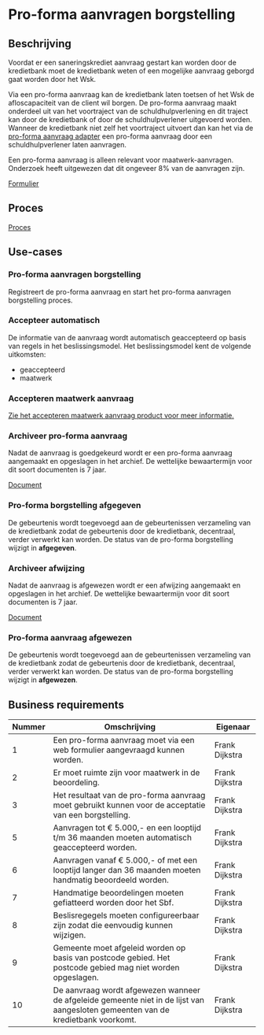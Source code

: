 # Pro-forma aanvragen borgstelling

## Beschrijving

Voordat er een saneringskrediet aanvraag gestart kan worden door de kredietbank moet de kredietbank weten of een mogelijke aanvraag geborgd gaat worden door het Wsk.

Via een pro-forma aanvraag kan de kredietbank laten toetsen of het Wsk de afloscapaciteit van de client wil borgen. De pro-forma aanvraag maakt onderdeel uit van het voortraject van de schuldhulpverlening en dit traject kan door de kredietbank of door de schuldhulpverlener uitgevoerd worden. Wanneer de kredietbank niet zelf het voortraject uitvoert dan kan het via de [pro-forma aanvraag adapter](../../adapters/pro-forma-aanvraag-adapter/index.md) een pro-forma aanvraag door een schuldhulpverlener laten aanvragen.

Een pro-forma aanvraag is alleen relevant voor maatwerk-aanvragen. Onderzoek heeft uitgewezen dat dit ongeveer 8% van de aanvragen zijn.

[Formulier](product.user-task.yml)

## Proces

[Proces](proces.bpmn)

## Use-cases

### Pro-forma aanvragen borgstelling

Registreert de pro-forma aanvraag en start het pro-forma aanvragen borgstelling proces.

### Accepteer automatisch

De informatie van de aanvraag wordt automatisch geaccepteerd op basis van regels in het beslissingsmodel. Het beslissingsmodel kent de volgende uitkomsten:

* geaccepteerd
* maatwerk


### Accepteren maatwerk aanvraag

[Zie het accepteren maatwerk aanvraag product voor meer informatie.](../aanvragen-borgstelling/accepteren-maatwerk-aanvraag/index.md)

### Archiveer pro-forma aanvraag

Nadat de aanvraag is goedgekeurd wordt er een pro-forma aanvraag aangemaakt en opgeslagen in het archief. De wettelijke bewaartermijn voor dit soort documenten is 7 jaar.

[Document](pro-forma_aanvraag.message.md)

### Pro-forma borgstelling afgegeven

De gebeurtenis wordt toegevoegd aan de gebeurtenissen verzameling van de kredietbank zodat de gebeurtenis door de kredietbank, decentraal, verder verwerkt kan worden. De status van de pro-forma borgstelling wijzigt in **afgegeven**.

### Archiveer afwijzing

Nadat de aanvraag is afgewezen wordt er een afwijzing aangemaakt en opgeslagen in het archief. De wettelijke bewaartermijn voor dit soort documenten is 7 jaar.

[Document](afwijzing.message.md)

### Pro-forma aanvraag afgewezen

De gebeurtenis wordt toegevoegd aan de gebeurtenissen verzameling van de kredietbank zodat de gebeurtenis door de kredietbank, decentraal, verder verwerkt kan worden. De status van de pro-forma borgstelling wijzigt in **afgewezen**.

## Business requirements

| Nummer | Omschrijving                                                                                                                         | Eigenaar       |
| -------| ------------------------------------------------------------------------------------------------------------------------------------ | -------------- |
| 1      | Een pro-forma aanvraag moet via een web formulier aangevraagd kunnen worden.                                                            | Frank Dijkstra |
| 2      | Er moet ruimte zijn voor maatwerk in de beoordeling.                                                                                 | Frank Dijkstra |
| 3      | Het resultaat van de pro-forma aanvraag moet gebruikt kunnen voor de acceptatie van een borgstelling.                                  | Frank Dijkstra |
| 5      | Aanvragen tot € 5.000,- en een looptijd t/m 36 maanden moeten automatisch geaccepteerd worden.                                       | Frank Dijkstra |
| 6      | Aanvragen vanaf € 5.000,- of met een looptijd langer dan 36 maanden moeten handmatig beoordeeld worden.                              | Frank Dijkstra |
| 7      | Handmatige beoordelingen moeten gefiatteerd worden door het Sbf.                                                                     | Frank Dijkstra |
| 8      | Beslisregegels moeten configureerbaar zijn zodat die eenvoudig kunnen wijzigen.                                                      | Frank Dijkstra |
| 9      | Gemeente moet afgeleid worden op basis van postcode gebied. Het postcode gebied mag niet worden opgeslagen.                          | Frank Dijkstra |
| 10     | De aanvraag wordt afgewezen wanneer de afgeleide gemeente niet in de lijst van aangesloten gemeenten van de kredietbank voorkomt.   | Frank Dijkstra |
